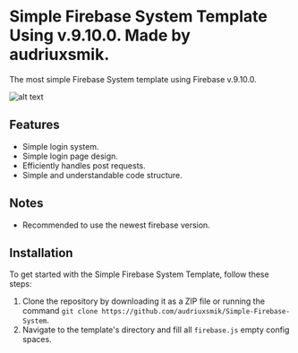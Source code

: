 <p align="center">
 
</p>

# Simple Firebase System Template Using v.9.10.0. Made by audriuxsmik.

The most simple Firebase System template using Firebase v.9.10.0.

![alt text](https://raw.githubusercontent.com/audriuxsmik/simple-firebase-system/main/showcase.png)

## Features

- Simple login system.
- Simple login page design.
- Efficiently handles post requests.
- Simple and understandable code structure.

## Notes

- Recommended to use the newest firebase version.

## Installation

To get started with the Simple Firebase System Template, follow these steps:

1. Clone the repository by downloading it as a ZIP file or running the command `git clone https://github.com/audriuxsmik/Simple-Firebase-System`.
2. Navigate to the template's directory and fill all `firebase.js` empty config spaces.


